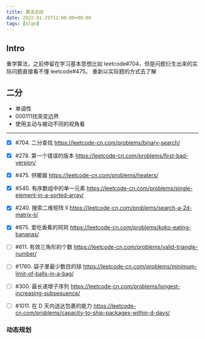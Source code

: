 ```yaml
---
title: 算法总结
date: 2022-01-25T12:00:00+08:00
tags: [algo]
---
```


## Intro

重学算法，之前停留在学习基本思想比如 leetcode#704，但是问题衍生出来的实际问题直接看不懂 leetcode#475。
重新以实际题的方式去了解

## 二分

- 单调性
- 000111找突变边界
- 使用主动与被动不同的视角看

---

- [x] #704. 二分查找 https://leetcode-cn.com/problems/binary-search/
- [x] #278. 第一个错误的版本 https://leetcode-cn.com/problems/first-bad-version/

- [x] #475. 供暖器 https://leetcode-cn.com/problems/heaters/
- [x] #540. 有序数组中的单一元素 https://leetcode-cn.com/problems/single-element-in-a-sorted-array/

- [x] #240. 搜索二维矩阵 II https://leetcode-cn.com/problems/search-a-2d-matrix-ii/
- [x] #875. 爱吃香蕉的珂珂 https://leetcode-cn.com/problems/koko-eating-bananas/

- [ ] #611. 有效三角形的个数 https://leetcode-cn.com/problems/valid-triangle-number/
- [ ] #1760. 袋子里最少数目的球 https://leetcode-cn.com/problems/minimum-limit-of-balls-in-a-bag/

- [ ] #300. 最长递增子序列 https://leetcode-cn.com/problems/longest-increasing-subsequence/
- [ ] #1011. 在 D 天内送达包裹的能力 https://leetcode-cn.com/problems/capacity-to-ship-packages-within-d-days/

### 动态规划
